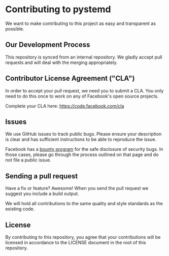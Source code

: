 # Contributing to pystemd
We want to make contributing to this project as easy and transparent as
possible.

## Our Development Process
This repository is synced from an internal repository. We gladly accept
pull requests and will deal with the merging appropriately.

## Contributor License Agreement ("CLA")
In order to accept your pull request, we need you to submit a CLA. You only
need to do this once to work on any of Facebook's open source projects.

Complete your CLA here: <https://code.facebook.com/cla>

## Issues
We use GitHub issues to track public bugs. Please ensure your description is
clear and has sufficient instructions to be able to reproduce the issue.

Facebook has a [bounty program](https://www.facebook.com/whitehat/) for the
safe disclosure of security bugs. In those cases, please go through the
process outlined on that page and do not file a public issue.

## Sending a pull request
Have a fix or feature? Awesome! When you send the pull request we suggest you
include a build output.

We will hold all contributions to the same quality and style standards as the
existing code.

## License
By contributing to this repository, you agree that your contributions will be
licensed in accordance to the LICENSE document in the root of this repository.
